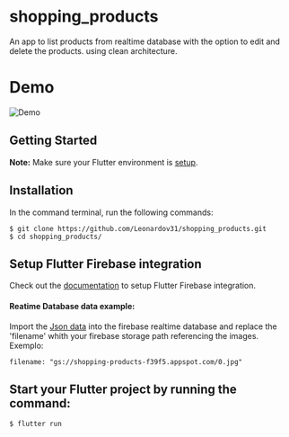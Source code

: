 # shopping_products

An app to list products from realtime database with the option to edit and delete the products. using clean architecture.

# Demo
![Demo](demo.gif)

## Getting Started

**Note:** Make sure your Flutter environment is [setup](https://flutter.io/getting-started/).

## Installation

In the command terminal, run the following commands:

    $ git clone https://github.com/Leonardov31/shopping_products.git
    $ cd shopping_products/

## Setup Flutter Firebase integration
Check out the [documentation]('https://firebase.google.com/docs/flutter/setup?platform=android') to setup Flutter Firebase integration.

#### Reatime Database data example:
Import the [Json data](data.json) into the firebase realtime database and replace the 'filename' whith your firebase storage path referencing the images.
Exemplo:
    
    filename: "gs://shopping-products-f39f5.appspot.com/0.jpg"

## Start your Flutter project by running the command:
    
    $ flutter run